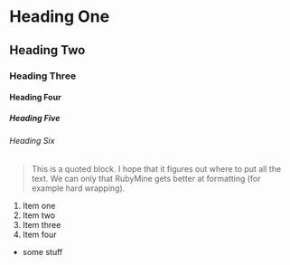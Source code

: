 # Heading One
## Heading Two
### Heading Three
#### Heading Four
##### Heading Five
###### Heading Six

> This is a quoted block. I hope that it
> figures out where to put all the text. We can only
> that RubyMine gets better at formatting (for example
> hard wrapping).

1. Item one
2. Item two
3. Item three
4. Item four


- some stuff
